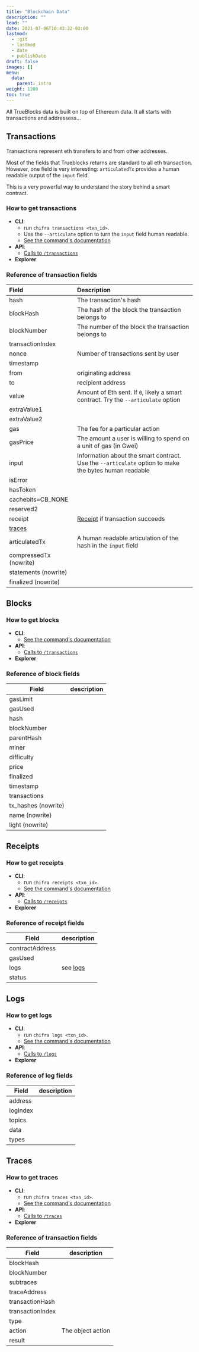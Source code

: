 ```yaml
---
title: "Blockchain Data"
description: ""
lead: ""
date: 2021-07-06T10:43:22-03:00
lastmod:
  - :git
  - lastmod
  - date
  - publishDate
draft: false
images: []
menu: 
  data:
    parent: intro
weight: 1200
toc: true
---
```


All TrueBlocks data is built on top of Ethereum data.
It all starts with transactions and addressess...

## Transactions

Transactions represent eth transfers to and from other addresses.

Most of the fields that Trueblocks returns are standard to all eth transaction.
However, one field is very interesting: `articulatedTx` provides a human readable output of the `input` field.

This is a very powerful way to understand the story behind a smart contract.

### How to get transactions

* **CLI**: 
  * run `chifra transactions <txn_id>`.
  * Use the `--articulate` option to turn the `input` field human readable.
  * [See the command's documentation](/docs/chifra/chaindata/#chifra-transactions)
* **API**: 
  * [Calls to `/transactions`](https://www.tokenomics.io/api.html#/ChainData/chaindata-transactions)
* **Explorer**

### Reference of transaction fields

|Field|Description|
|:----|:-----------|
|hash|The transaction's hash|
|blockHash|The hash of the block the transaction belongs to||
|blockNumber|The number of the block the transaction belongs to||
|transactionIndex||
|nonce|Number of transactions sent by user|
|timestamp||
|from|originating address|
|to|recipient address|
|value|Amount of Eth sent. If `0`, likely a smart contract. Try the `--articulate` option|
|extraValue1||
|extraValue2||
|gas|The fee for a particular action|
|gasPrice|The amount a user is willing to spend on a unit of gas (in Gwei)|
|input|Information about the smart contract. Use the `--articulate` option to make the bytes human readable|
|isError||
|hasToken||
|cachebits=CB_NONE||
|reserved2||
|receipt|[Receipt](#receipt) if transaction succeeds|
|[traces](#traces)||
|articulatedTx|A human readable articulation of the hash in the `input` field|
|compressedTx (nowrite)||
|statements (nowrite)||
|finalized (nowrite)||

## Blocks

### How to get blocks

* **CLI**: 
  * [See the command's documentation](/docs/chifra/chaindata/#chifra-blocks)
* **API**: 
  * [Calls to `/transactions`](https://www.tokenomics.io/api.html#/ChainData/chaindata-blocks)
* **Explorer**

### Reference of block fields

|Field|description|
|-----|-----------|
|gasLimit||
|gasUsed||
|hash||
|blockNumber||
|parentHash||
|miner||
|difficulty||
|price||
|finalized||
|timestamp||
|transactions||
|tx_hashes (nowrite)||
|name (nowrite)||
|light (nowrite)||


## Receipts
### How to get receipts

* **CLI**: 
  * run `chifra receipts <txn_id>`.
  * [See the command's documentation](/docs/chifra/chaindata/#chifra-receipts)
* **API**: 
  * [Calls to `/receipts`](https://www.tokenomics.io/api.html#/ChainData/chaindata-receipts)
* **Explorer**

### Reference of receipt fields


|Field|description|
|-----|-----------|
|contractAddress||
|gasUsed||
|logs|see [logs](#logs)|
|status||

## Logs

### How to get logs

* **CLI**: 
  * run `chifra logs <txn_id>`.
  * [See the command's documentation](/docs/chifra/chaindata/#chifra-logs)
* **API**: 
  * [Calls to `/logs`](https://www.tokenomics.io/api.html#/ChainData/chaindata-logs)
* **Explorer**

### Reference of log fields

|Field|description|
|-----|-----------|
|address|
|logIndex|
|topics|
|data|
|types|

## Traces
### How to get traces

* **CLI**: 
  * run `chifra traces <txn_id>`.
  * [See the command's documentation](/docs/chifra/chaindata/#chifra-traces)
* **API**: 
  * [Calls to `/traces`](https://www.tokenomics.io/api.html#/ChainData/chaindata-traces)
* **Explorer**

### Reference of transaction fields

|Field|description|
|-----|-----------|
|blockHash||
|blockNumber||
|subtraces||
|traceAddress||
|transactionHash||
|transactionIndex||
|type||
|action|The object action|
|result||
